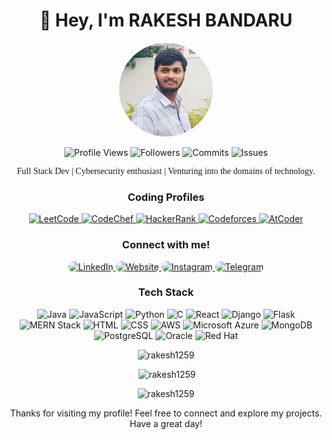 <!-- Title -->
<h1 align="center">👋 Hey, I'm RAKESH BANDARU</h1>

<!-- Profile Picture -->
<p align="center">
  <img src="my pic.jpg" alt="Profile Picture" width="150" height="150" style="border-radius: 50%;" />
</p>


<!-- Badges -->
<p align="center">
  <img src="https://komarev.com/ghpvc/?username=rakesh1259&label=Profile%20Views&color=blueviolet&style=flat-square" alt="Profile Views" />
  <img src="https://img.shields.io/github/followers/rakesh1259?label=Followers&style=social" alt="Followers" />
  <img src="https://img.shields.io/github/commit-activity/y/rakesh1259/rakesh1259?label=Commits&color=green&style=flat-square" alt="Commits" />
  <img src="https://img.shields.io/github/issues/rakesh1259/rakesh1259?color=red&style=flat-square" alt="Issues" />
  <!-- Add more achievement badges here -->
</p>


<!-- Introduction -->
<p align="center" style="font-family: 'Times New Roman', serif;">Full Stack Dev | Cybersecurity enthusiast | Venturing into the domains of technology.</p>

<!-- Coding Profiles -->
<h3 align="center">Coding Profiles</h3>
<p align="center">
  <a href="https://leetcode.com/klu_2100032231/">
    <img src="https://img.shields.io/badge/LeetCode-FFA116?style=for-the-badge&logo=leetcode&logoColor=white&logoWidth=40&logoHeight=40" alt="LeetCode" />
  </a>
  <a href="https://www.codechef.com/users/klu_2100032231">
    <img src="https://img.shields.io/badge/CodeChef-5B4638?style=for-the-badge&logo=codechef&logoColor=white&logoWidth=40&logoHeight=40" alt="CodeChef" />
  </a>
  <a href="https://www.hackerrank.com/h_2100032231">
    <img src="https://img.shields.io/badge/HackerRank-2EC866?style=for-the-badge&logo=hackerrank&logoColor=white&logoWidth=40&logoHeight=40" alt="HackerRank" />
  </a>
  <a href="https://codeforces.com/profile/klu_2100032231">
    <img src="https://img.shields.io/badge/Codeforces-1F8ACB?style=for-the-badge&logo=codeforces&logoColor=white&logoWidth=40&logoHeight=40" alt="Codeforces" />
  </a>
  <a href="https://atcoder.jp/users/klu2100032231">
    <img src="https://img.shields.io/badge/AtCoder-663300?style=for-the-badge&logo=atcoder&logoColor=white&logoWidth=40&logoHeight=40" alt="AtCoder" />
  </a>
  <!-- Add more coding profile badges here -->
</p>



<!-- Connect with Me -->
<h3 align="center">Connect with me!</h3>
<p align="center">
  <a href="https://linkedin.com/in/rakesh-bandaru-aa3abb225/">
    <img src="https://img.shields.io/badge/-LinkedIn-blue?style=for-the-badge&logo=linkedin&logoColor=white" alt="LinkedIn" style="border-radius: 20px;" />
  </a>
  <a href="https://rakeshbandaru.netlify.app/">
    <img src="https://img.shields.io/badge/-Website-black?style=for-the-badge&logo=firefox&logoColor=white" alt="Website" style="border-radius: 20px;" />
  </a>
  <a href="https://www.instagram.com/rakhi_1259/">
    <img src="https://img.shields.io/badge/-Instagram-E4405F?style=for-the-badge&logo=instagram&logoColor=white" alt="Instagram" style="border-radius: 20px;" />
  </a>
  <a href="https://t.me/rakhi1259">
    <img src="https://img.shields.io/badge/-Telegram-2CA5E0?style=for-the-badge&logo=telegram&logoColor=white" alt="Telegram" style="border-radius: 20px;" />
  </a>
</p>

<!-- Tech Stack -->
<h3 align="center">Tech Stack</h3>
<p align="center">
  <img src="https://img.shields.io/badge/Java-007396?style=for-the-badge&logo=java&logoColor=white" alt="Java" />
  <img src="https://img.shields.io/badge/JavaScript-F7DF1E?style=for-the-badge&logo=javascript&logoColor=black" alt="JavaScript" />
  <img src="https://img.shields.io/badge/Python-3776AB?style=for-the-badge&logo=python&logoColor=white" alt="Python" />
  <img src="https://img.shields.io/badge/C-00599C?style=for-the-badge&logo=c&logoColor=white" alt="C" />
  <img src="https://img.shields.io/badge/React-61DAFB?style=for-the-badge&logo=react&logoColor=black" alt="React" />
  <img src="https://img.shields.io/badge/Django-092E20?style=for-the-badge&logo=django&logoColor=white" alt="Django" />
  <img src="https://img.shields.io/badge/Flask-000000?style=for-the-badge&logo=flask&logoColor=white" alt="Flask" />
  <img src="https://img.shields.io/badge/MERN-00D8FF?style=for-the-badge&logo=mongodb&logoColor=white" alt="MERN Stack" />
  <img src="https://img.shields.io/badge/HTML-E34F26?style=for-the-badge&logo=html5&logoColor=white" alt="HTML" />
  <img src="https://img.shields.io/badge/CSS-1572B6?style=for-the-badge&logo=css3&logoColor=white" alt="CSS" />
  <img src="https://img.shields.io/badge/AWS-232F3E?style=for-the-badge&logo=amazonaws&logoColor=white" alt="AWS" />
  <img src="https://img.shields.io/badge/Microsoft_Azure-0089D6?style=for-the-badge&logo=microsoftazure&logoColor=white" alt="Microsoft Azure" />
  <img src="https://img.shields.io/badge/MongoDB-47A248?style=for-the-badge&logo=mongodb&logoColor=white" alt="MongoDB" />
  <img src="https://img.shields.io/badge/PostgreSQL-336791?style=for-the-badge&logo=postgresql&logoColor=white" alt="PostgreSQL" />
  <img src="https://img.shields.io/badge/Oracle-F80000?style=for-the-badge&logo=oracle&logoColor=white" alt="Oracle" />
  <img src="https://img.shields.io/badge/Red Hat-EE0000?style=for-the-badge&logo=redhat&logoColor=white" alt="Red Hat" />
  <!-- Add more technologies here -->
</p>

<!-- Top Languages -->
<p align="center"><img src="https://github-readme-stats.vercel.app/api/top-langs?username=rakesh1259&show_icons=true&locale=en&layout=compact" alt="rakesh1259" /></p>

<!-- GitHub Stats -->
<p align="center">&nbsp;<img src="https://github-readme-stats.vercel.app/api?username=rakesh1259&show_icons=true&locale=en" alt="rakesh1259" /></p>

<!-- GitHub Streak Stats -->
<p align="center"><img src="https://github-readme-streak-stats.herokuapp.com/?user=rakesh1259" alt="rakesh1259" /></p>
<!-- Footer -->
<p align="center">Thanks for visiting my profile! Feel free to connect and explore my projects. Have a great day!</p>
